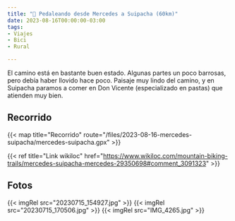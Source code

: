 ```yaml
---
title: "🚴 Pedaleando desde Mercedes a Suipacha (60km)"
date: 2023-08-16T00:00:00-03:00
tags:
- Viajes
- Bici
- Rural

---
```


El camino está en bastante buen estado. Algunas partes un poco barrosas, pero debía haber llovido hace poco. 
Paisaje muy lindo del camino, y en Suipacha paramos a comer en Don Vicente (especializado en pastas) que atienden muy bien.

## Recorrido

{{< map title="Recorrido" route="/files/2023-08-16-mercedes-suipacha/mercedes-suipacha.gpx" >}}

{{< ref title="Link wikiloc" href="https://www.wikiloc.com/mountain-biking-trails/mercedes-suipacha-mercedes-29350698#comment_3091323" >}} 

## Fotos

{{< imgRel src="20230715_154927.jpg" >}}
{{< imgRel src="20230715_170506.jpg" >}}
{{< imgRel src="IMG_4265.jpg" >}}
